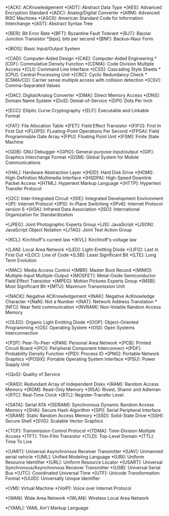 
*[ACK]: ACKnowledgement
*[ADT]: Abstract Data Type
*[AES]: Advanced Encryption Standard
*[ADC]: Analog/Digital Converter
*[ARM]: Advanced RISC Machines
*[ASCII]: American Standard Code for Information Interchange
*[AST]: Abstract Syntax Tree


*[BER]: Bit Error Rate
*[BFT]: Byzantine Fault Tolerant
*[BJT]: Bipolar Junction Transistor
*[bps]: bits per second
*[BNF]: Backus–Naur Form

*[BIOS]: Basic Input/Output System

*[CAD]: Computer-Aided Design
*[CAE]: Computer-Aided Engineering
*[CDF]: Commulative Density Function
*[CDMA]: Code Division Multiple Access
*[CLI]: Command Line Interface
*[CSS]: Cascading Style Sheets
*[CPU]: Central Processing Unit
*[CRC]: Cyclic Redundancy Check
*[CSMA/CD]: Carrier sense multiple access with collision detection
*[CSV]: Comma-Separated Values

*[DAC]: Digital/Analog Converter
*[DMA]: Direct Memory Access
*[DNS]: Domain Name System
*[DoS]: Denial-of-Service
*[DPI]: Dots Per Inch

*[ECC]: Elliptic Curve Cryptography
*[ELF]: Executable and Linkable Format

*[FAT]: File Allocation Table
*[FET]: Field Effect Transistor
*[FIFO]: First In First Out
*[FLOPS]: FLoating-Point Operations Per Second
*[FPGA]: Field Programmable Gate Array
*[FPU]: Floating Point Unit
*[FSM]: Finite State Machine

*[GDB]: GNU Debugger
*[GPIO]: General-purpose input/output
*[GIF]: Graphics Interchange Format
*[GSM]: Global System for Mobile Communications

*[HAL]: Hardware Abstraction Layer
*[HDD]: Hard Disk Drive
*[HDMI]: High-Definition Multimedia Interface
*[HSDPA]: High-Speed Downlink Packet Access
*[HTML]: Hypertext Markup Language
*[HTTP]: Hypertext Transfer Protocol

*[I2C]: Inter-Integrated Circuit
*[IDE]: Integrated Development Environment
*[IP]: Internet Protocol
*[IPS]: In-Plane Switching
*[IPv6]: Internet Protocol version 6
*[IrDA]: Infrared Data Association
*[ISO]: International Organization for Standardization

*[JPEG]: Joint Photographic Experts Group
*[JS]: JavaScript
*[JSON]: JavaScript Object Notation
*[JTAG]: Joint Test Action Group

*[KCL]: Kirchhoff's current law
*[KVL]: Kirchhoff's voltage law

*[LAN]: Local Area Network
*[LED]: Light-Emitting Diode
*[LIFO]: Last In First Out
*[LOC]: Line of Code
*[LSB]: Least Significant Bit
*[LTE]: Long Term Evolution

*[MAC]: Media Access Control
*[MBR]: Master Boot Record
*[MIMO]: Multiple-Input Multiple-Output
*[MOSFET]: Metal-Oxide Semiconductor Field Effect Transistor
*[MPEG]: Motion Pictures Experts Group
*[MSB]: Most Significant Bit
*[MTU]: Maximum Transmission Unit

*[NACK]: Negative ACKnowledgement
*[NAK]: Negative AcKnowledge Character
*[NaN]: Not a Number
*[NAT]: Network Address Translation
*[NFC]: Near field communication
*[NVRAM]: Non-Volatile Random Access Memory

*[OLED]: Organic Light Emitting Diode
*[OOP]: Object-Oriented Programming
*[OS]: Operating System
*[OSI]: Open Systems Interconnection

*[P2P]: Peer-To-Peer
*[PAN]: Personal Area Network
*[PCB]: Printed Circuit Board
*[PCI]: Peripheral Component Interconnect
*[PDF]: Probability Density Function
*[PID]: Process ID
*[PNG]: Portable Network Graphics
*[POSIX]: Portable Operating System Interface
*[PSU]: Power Supply Unit

*[QoS]: Quality of Service

*[RAID]: Redundant Array of Independent Disks
*[RAM]: Random Access Memory
*[ROM]: Read-Only Memory
*[RSA]: Rivest, Shamir and Adleman
*[RTC]: Real-Time Clock
*[RTL]: Register-Transfer Level

*[SATA]: Serial ATA
*[SDRAM]: Synchronous Dynamic Random Access Memory
*[SHA]: Secure Hash Algorithm
*[SPI]: Serial Peripheral Interface
*[SRAM]: Static Random Access Memory
*[SSD]: Solid-State Drive
*[SSH]: Secure Shell
*[SVG]: Scalable Vector Graphics

*[TCP]: Transmission Control Protocol
*[TDMA]: Time-Division Multiple Access
*[TFT]: Thin-Film Transistor
*[TLD]: Top-Level Domain
*[TTL]: Time To Live

*[UART]: Universal Asynchronous Receiver Transmitter
*[UAV]: Unmanned aerial vehicle
*[UML]: Unified Modeling Language
*[URI]: Uniform Resource Identifier
*[URL]: Uniform Resource Locator
*[USART]: Universal Synchronous/Asynchronous Receiver Transmitter
*[USB]: Universal Serial Bus
*[UTC]: Coordinated Universal Time
*[UTF]: Unicode Transformation Format
*[UUID]: Universally Unique Identifier

*[VM]: Virtual Machine
*[VoIP]: Voice over Internet Protocol

*[WAN]: Wide Area Network
*[WLAN]: Wireless Local Area Network

*[YAML]: YAML Ain't Markup Language


